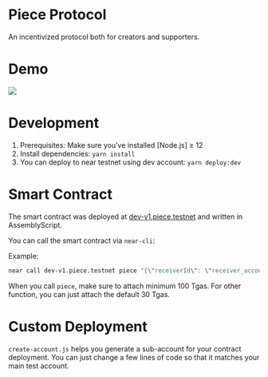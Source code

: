 Piece Protocol
==================

An incentivized protocol both for creators and supporters.


Demo
====

[<img src="https://i.ibb.co/TtDZfms/5f7324b0dd22apiece-thumbnail.png">](https://www.loom.com/share/af2f558cdd2b43e9a8dae1a5d968447f)


Development
===========

1. Prerequisites: Make sure you've installed [Node.js] ≥ 12
2. Install dependencies: `yarn install`
3. You can deploy to near testnet using dev account: `yarn deploy:dev`

Smart Contract
==============

The smart contract was deployed at [dev-v1.piece.testnet](https://explorer.testnet.near.org/accounts/dev-v1.piece.testnet) and written in AssemblyScript.

You can call the smart contract via `near-cli`:

Example:

```bash
near call dev-v1.piece.testnet piece "{\"receiverId\": \"receiver_account_id\"}" --amount "5" --gas "100000000000000" --accountId your_account_id
```

When you call `piece`, make sure to attach minimum 100 Tgas. For other function, you can just attach the default 30 Tgas.

Custom Deployment
=================

`create-account.js` helps you generate a sub-account for your contract deployment. You can just change a few lines of code so that it matches your main test account.